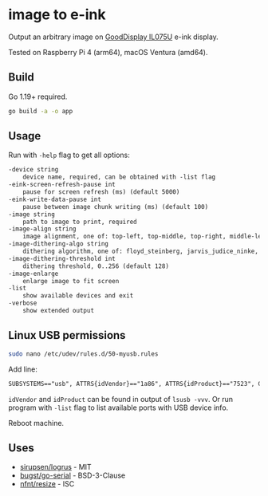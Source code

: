 # image to e-ink

Output an arbitrary image on [GoodDisplay IL075U](https://www.good-display.com/product/404.html) e-ink display.

Tested on Raspberry Pi 4 (arm64), macOS Ventura (amd64). 

## Build

Go 1.19+ required.

```bash
go build -a -o app
```

## Usage

Run with `-help` flag to get all options:

```txt
-device string
    device name, required, can be obtained with -list flag
-eink-screen-refresh-pause int
    pause for screen refresh (ms) (default 5000)
-eink-write-data-pause int
    pause between image chunk writing (ms) (default 100)
-image string
    path to image to print, required
-image-align string
    image alignment, one of: top-left, top-middle, top-right, middle-left, middle, middle-right, bottom-left, bottom-middle, bottom-right (default "middle")
-image-dithering-algo string
    dithering algorithm, one of: floyd_steinberg, jarvis_judice_ninke, atkinson, burkes, stucki, sierra (default "floyd_steinberg")
-image-dithering-threshold int
    dithering threshold, 0..256 (default 128)
-image-enlarge
    enlarge image to fit screen
-list
    show available devices and exit
-verbose
    show extended output
```

## Linux USB permissions

```bash
sudo nano /etc/udev/rules.d/50-myusb.rules
```

Add line:

```txt
SUBSYSTEMS=="usb", ATTRS{idVendor}=="1a86", ATTRS{idProduct}=="7523", GROUP="users", MODE="0666"
```

`idVendor` and `idProduct` can be found in output of `lsusb -vvv`.
Or run program with `-list` flag to list available ports with USB device info.

Reboot machine.

## Uses

* [sirupsen/logrus](https://github.com/sirupsen/logrus) - MIT
* [bugst/go-serial](https://github.com/bugst/go-serial) - BSD-3-Clause
* [nfnt/resize](https://github.com/nfnt/resize) - ISC
